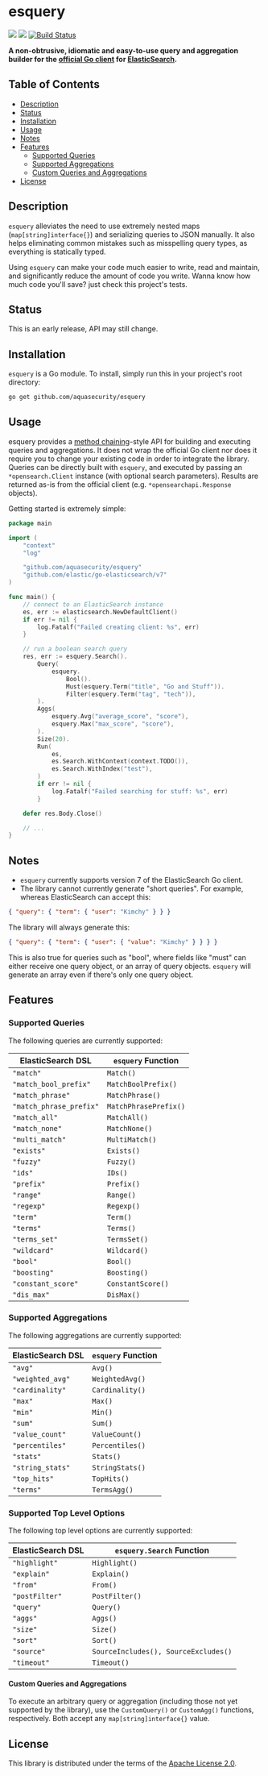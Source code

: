 # esquery

[![](https://img.shields.io/static/v1?label=godoc&message=reference&color=blue&style=flat-square)](https://godoc.org/github.com/aquasecurity/esquery) [![](https://img.shields.io/github/license/aquasecurity/esquery?style=flat-square)](LICENSE) [![Build Status](https://travis-ci.org/aquasecurity/esquery.svg?branch=master)](https://travis-ci.org/aquasecurity/esquery)


**A non-obtrusive, idiomatic and easy-to-use query and aggregation builder for the [official Go client](https://github.com/elastic/go-elasticsearch) for [ElasticSearch](https://www.elastic.co/products/elasticsearch).**

## Table of Contents

<!--ts-->
   * [Description](#description)
   * [Status](#status)
   * [Installation](#installation)
   * [Usage](#usage)
   * [Notes](#notes)
   * [Features](#features)
      * [Supported Queries](#supported-queries)
      * [Supported Aggregations](#supported-aggregations)
      * [Custom Queries and Aggregations](#custom-queries-and-aggregations)
   * [License](#license)
<!--te-->

## Description

`esquery` alleviates the need to use extremely nested maps (`map[string]interface{}`) and serializing queries to JSON manually. It also helps eliminating common mistakes such as misspelling query types, as everything is statically typed.

Using `esquery` can make your code much easier to write, read and maintain, and significantly reduce the amount of code you write. Wanna know how much code you'll save? just check this project's tests.

## Status

This is an early release, API may still change.

## Installation

`esquery` is a Go module. To install, simply run this in your project's root directory:

```bash
go get github.com/aquasecurity/esquery
```

## Usage

esquery provides a [method chaining](https://en.wikipedia.org/wiki/Method_chaining)-style API for building and executing queries and aggregations. It does not wrap the official Go client nor does it require you to change your existing code in order to integrate the library. Queries can be directly built with `esquery`, and executed by passing an `*opensearch.Client` instance (with optional search parameters). Results are returned as-is from the official client (e.g. `*opensearchapi.Response` objects).

Getting started is extremely simple:

```go
package main

import (
	"context"
	"log"

	"github.com/aquasecurity/esquery"
	"github.com/elastic/go-elasticsearch/v7"
)

func main() {
    // connect to an ElasticSearch instance
    es, err := elasticsearch.NewDefaultClient()
    if err != nil {
        log.Fatalf("Failed creating client: %s", err)
    }

    // run a boolean search query
    res, err := esquery.Search().
        Query(
            esquery.
                Bool().
                Must(esquery.Term("title", "Go and Stuff")).
                Filter(esquery.Term("tag", "tech")),
        ).
        Aggs(
            esquery.Avg("average_score", "score"),
            esquery.Max("max_score", "score"),
        ).
        Size(20).
        Run(
            es,
            es.Search.WithContext(context.TODO()),
            es.Search.WithIndex("test"),
        )
        if err != nil {
            log.Fatalf("Failed searching for stuff: %s", err)
        }

    defer res.Body.Close()

    // ...
}
```

## Notes

* `esquery` currently supports version 7 of the ElasticSearch Go client.
* The library cannot currently generate "short queries". For example, whereas
  ElasticSearch can accept this:

```json
{ "query": { "term": { "user": "Kimchy" } } }
```

  The library will always generate this:

```json
{ "query": { "term": { "user": { "value": "Kimchy" } } } }
```

  This is also true for queries such as "bool", where fields like "must" can
  either receive one query object, or an array of query objects. `esquery` will
  generate an array even if there's only one query object.

## Features

### Supported Queries

The following queries are currently supported:

| ElasticSearch DSL       | `esquery` Function    |
| ------------------------|---------------------- |
| `"match"`               | `Match()`             |
| `"match_bool_prefix"`   | `MatchBoolPrefix()`   |
| `"match_phrase"`        | `MatchPhrase()`       |
| `"match_phrase_prefix"` | `MatchPhrasePrefix()` |
| `"match_all"`           | `MatchAll()`          |
| `"match_none"`          | `MatchNone()`         |
| `"multi_match"`         | `MultiMatch()`        |
| `"exists"`              | `Exists()`            |
| `"fuzzy"`               | `Fuzzy()`             |
| `"ids"`                 | `IDs()`               |
| `"prefix"`              | `Prefix()`            |
| `"range"`               | `Range()`             |
| `"regexp"`              | `Regexp()`            |
| `"term"`                | `Term()`              |
| `"terms"`               | `Terms()`             |
| `"terms_set"`           | `TermsSet()`          |
| `"wildcard"`            | `Wildcard()`          |
| `"bool"`                | `Bool()`              |
| `"boosting"`            | `Boosting()`          |
| `"constant_score"`      | `ConstantScore()`     |
| `"dis_max"`             | `DisMax()`            |

### Supported Aggregations

The following aggregations are currently supported:

| ElasticSearch DSL       | `esquery` Function    |
| ------------------------|---------------------- |
| `"avg"`                 | `Avg()`               |
| `"weighted_avg"`        | `WeightedAvg()`       |
| `"cardinality"`         | `Cardinality()`       |
| `"max"`                 | `Max()`               |
| `"min"`                 | `Min()`               |
| `"sum"`                 | `Sum()`               |
| `"value_count"`         | `ValueCount()`        |
| `"percentiles"`         | `Percentiles()`       |
| `"stats"`               | `Stats()`             |
| `"string_stats"`        | `StringStats()`       |
| `"top_hits"`            | `TopHits()`           |
| `"terms"`               | `TermsAgg()`          |

### Supported Top Level Options

The following top level options are currently supported:

| ElasticSearch DSL       | `esquery.Search` Function              |
| ------------------------|--------------------------------------- |
| `"highlight"`           | `Highlight()`                          |
| `"explain"`             | `Explain()`                            |
| `"from"`                | `From()`                               |
| `"postFilter"`          | `PostFilter()`                         |
| `"query"`               | `Query()`                              |
| `"aggs"`                | `Aggs()`                               |
| `"size"`                | `Size()`                               |
| `"sort"`                | `Sort()`                               |
| `"source"`              | `SourceIncludes(), SourceExcludes()`   |
| `"timeout"`             | `Timeout()`                            |

#### Custom Queries and Aggregations

To execute an arbitrary query or aggregation (including those not yet supported by the library), use the `CustomQuery()` or `CustomAgg()` functions, respectively. Both accept any `map[string]interface{}` value.

## License

This library is distributed under the terms of the [Apache License 2.0](LICENSE).
